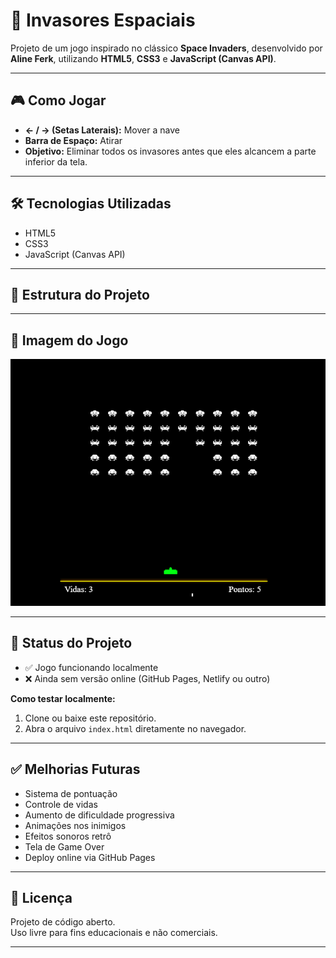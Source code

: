    # 👾 Invasores Espaciais

Projeto de um jogo inspirado no clássico **Space Invaders**, desenvolvido por **Aline Ferk**, utilizando **HTML5**, **CSS3** e **JavaScript (Canvas API)**.

---

## 🎮 Como Jogar

- **← / → (Setas Laterais):** Mover a nave  
- **Barra de Espaço:** Atirar  
- **Objetivo:** Eliminar todos os invasores antes que eles alcancem a parte inferior da tela.

---

## 🛠️ Tecnologias Utilizadas

- HTML5  
- CSS3  
- JavaScript (Canvas API)

---

## 📂 Estrutura do Projeto


---

## 📸 Imagem do Jogo

![Invasores Espaciais](./invasores-game.png)

---

## 🚧 Status do Projeto

- ✅ Jogo funcionando localmente  
- ❌ Ainda sem versão online (GitHub Pages, Netlify ou outro)

**Como testar localmente:**

1. Clone ou baixe este repositório.  
2. Abra o arquivo `index.html` diretamente no navegador.

---

## ✅ Melhorias Futuras

- Sistema de pontuação  
- Controle de vidas  
- Aumento de dificuldade progressiva  
- Animações nos inimigos  
- Efeitos sonoros retrô  
- Tela de Game Over  
- Deploy online via GitHub Pages

---


## 📃 Licença

Projeto de código aberto.  
Uso livre para fins educacionais e não comerciais.

---

